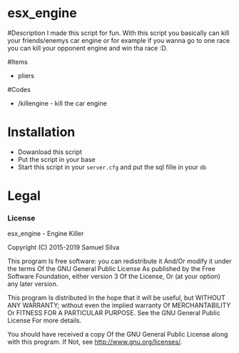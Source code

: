 # esx_engine

#Description
I made this script for fun. With this script you basically can kill your friends/enemys car engine or for example if you wanna go to one race you can kill your opponent engine and win tha race :D.

#Items
- pliers

#Codes
- /killengine - kill the car engine

# Installation
- Dowanload this script
- Put the script in your base
- Start this script in your `server.cfg` and put the sql fille in your `db`

# Legal
### License
esx_engine - Engine Killer

Copyright (C) 2015-2019 Samuel Silva

This program Is free software: you can redistribute it And/Or modify it under the terms Of the GNU General Public License As published by the Free Software Foundation, either version 3 Of the License, Or (at your option) any later version.

This program Is distributed In the hope that it will be useful, but WITHOUT ANY WARRANTY; without even the implied warranty Of MERCHANTABILITY Or FITNESS FOR A PARTICULAR PURPOSE. See the GNU General Public License For more details.

You should have received a copy Of the GNU General Public License along with this program. If Not, see http://www.gnu.org/licenses/.

